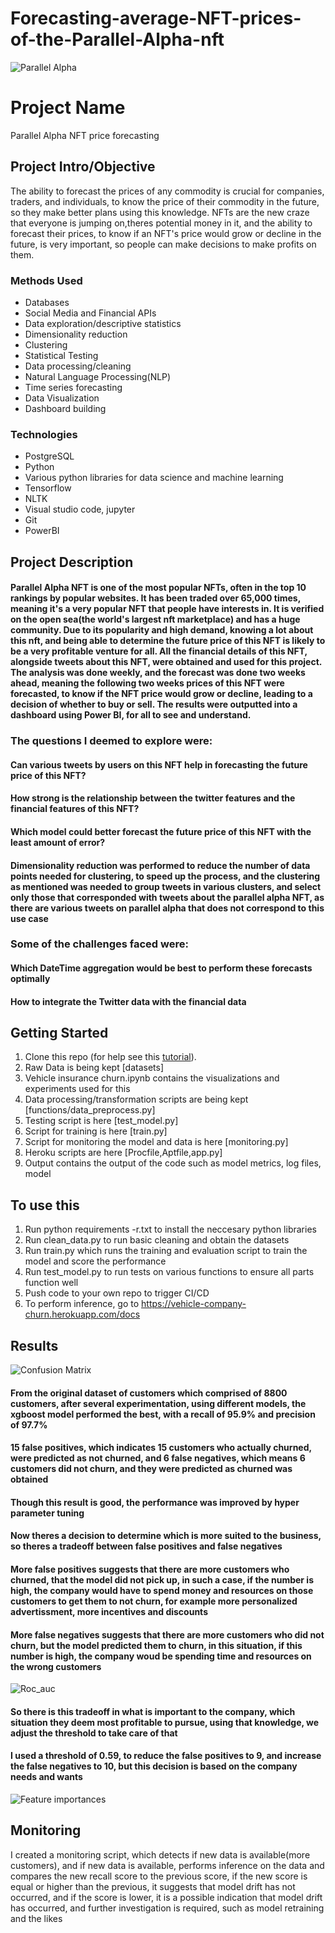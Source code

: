 # Forecasting-average-NFT-prices-of-the-Parallel-Alpha-nft

![Parallel Alpha](https://github.com/JoAmps/Forecasting-average-prices-of-the-Parallel-Alpha-nft/blob/main/parallel%20alpha.jpeg)

# Project Name
Parallel Alpha NFT price forecasting

## Project Intro/Objective
The ability to forecast the prices of any commodity is crucial for companies, traders, and individuals, to know the price of their commodity in the future, so they make better plans using this knowledge. NFTs are the new craze that everyone is jumping on,theres potential money in it, and the ability to forecast their prices, to know if an NFT's price would grow or decline in the future, is very important, so people can make decisions to make profits on them.

### Methods Used
* Databases
* Social Media and Financial APIs
* Data exploration/descriptive statistics
* Dimensionality reduction
* Clustering
* Statistical Testing
* Data processing/cleaning
* Natural Language Processing(NLP)
* Time series forecasting
* Data Visualization
* Dashboard building

### Technologies
* PostgreSQL
* Python
* Various python libraries for data science and machine learning
* Tensorflow
* NLTK
* Visual studio code, jupyter
* Git
* PowerBI

## Project Description
#### Parallel Alpha NFT is one of the most popular NFTs, often in the top 10 rankings by popular websites. It has been traded over 65,000 times, meaning it's a very popular NFT that people have interests in. It is verified on the open sea(the world's largest nft marketplace) and has a huge community. Due to its popularity and high demand, knowing a lot about this nft, and being able to determine the future price of this NFT is likely to be a very profitable venture for all. All the financial details of this NFT, alongside tweets about this NFT, were obtained and used for this project. The analysis was done weekly, and the forecast was done two weeks ahead, meaning the following two weeks prices of this NFT were forecasted, to know if the NFT price would grow or decline, leading to a decision of whether to buy or sell. The results were outputted into a dashboard using Power BI, for all to see and understand.


### The questions I deemed to explore were:
#### Can various tweets by users on this NFT help in forecasting the future price of this NFT?
#### How strong is the relationship between the twitter features and the financial features of this NFT?
#### Which model could better forecast the future price of this NFT with the least amount of error?

#### Dimensionality reduction was performed to reduce the number of data points needed for clustering, to speed up the process, and the clustering as mentioned was needed to group tweets in various clusters, and select only those that corresponded with tweets about the parallel alpha NFT, as there are various tweets on parallel alpha that does not correspond to this use case

### Some of the challenges faced were:
#### Which DateTime aggregation would be best to perform these forecasts optimally 
#### How to integrate the Twitter data with the financial data


## Getting Started

1. Clone this repo (for help see this [tutorial](https://help.github.com/articles/cloning-a-repository/)).
2. Raw Data is being kept [datasets]
3. Vehicle insurance churn.ipynb contains the visualizations and experiments used for this
4. Data processing/transformation scripts are being kept [functions/data_preprocess.py]
5. Testing script is here [test_model.py]
6. Script for training is here [train.py]
7. Script for monitoring the model and data is here [monitoring.py]
8. Heroku scripts are here [Procfile,Aptfile,app.py]
5. Output contains the output of the code such as model metrics, log files, model

## To use this
1. Run python requirements -r.txt to install the neccesary python libraries
2. Run clean_data.py to run basic cleaning and obtain the datasets
3. Run train.py which runs the training and evaluation script to train the model and score the performance
4. Run test_model.py to run tests on various functions to ensure all parts function well
5. Push code to your own repo to trigger CI/CD
6. To perform inference, go to https://vehicle-company-churn.herokuapp.com/docs



## Results

![Confusion Matrix](https://github.com/JoAmps/Churn-prediction-in-a-vehicle-insurance-company-in-Ghana/blob/main/confusion_matrix.png)

#### From the original dataset of customers which comprised of 8800 customers, after several experimentation, using different models, the xgboost model performed the best, with a recall of 95.9% and precision of 97.7%
#### 15 false positives, which indicates 15 customers who actually churned, were predicted as not churned, and 6 false negatives, which means 6 customers did not churn, and they were predicted as churned was obtained
#### Though this result is good, the performance was improved by hyper parameter tuning
#### Now theres a decision to determine which is more suited to the business, so theres a tradeoff between false positives and false negatives
#### More false positives suggests that there are more customers who churned, that the model did not pick up, in such a case, if the number is high, the company would have to spend money and resources on those customers to get them to not churn, for example more personalized advertissment, more incentives and discounts
#### More false negatives suggests that there are more customers who did not churn, but the model predicted them to churn, in this situation, if this number is high, the company woud be spending time and resources on the wrong customers

![Roc_auc](https://github.com/JoAmps/Churn-prediction-in-a-vehicle-insurance-company-in-Ghana/blob/main/roc_auc_curve.png)
#### So there is this tradeoff in what is important to the company, which situation they deem most profitable to pursue, using that knowledge, we adjust the threshold to take care of that
#### I used a threshold of 0.59, to reduce the false positives to 9, and increase the false negatives to 10, but this decision is based on the company needs and wants

![Feature importances](https://github.com/JoAmps/Churn-prediction-in-a-vehicle-insurance-company-in-Ghana/blob/main/feature_importance.png)

## Monitoring
I created a monitoring script, which detects if new data is available(more customers), and if new data is available, performs inference on the data and compares the new recall score to the previous score, if the new score is equal or higher than the previous, it suggests that model drift has not occurred, and if the score is lower, it is a possible indication that model drift has occurred, and further investigation is required, such as model retraining and the likes